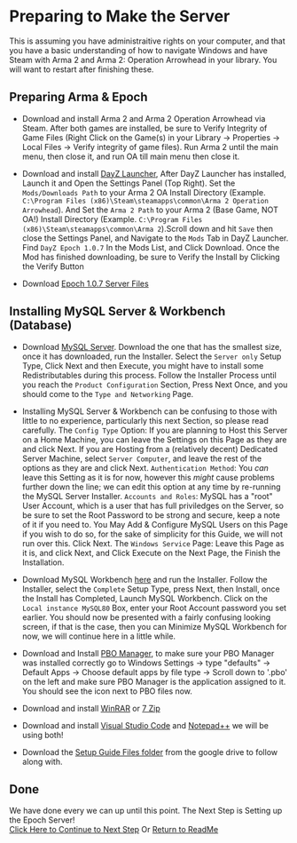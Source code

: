 # Preparing to Make the Server
This is assuming you have administraitive rights on your computer, and that you have a basic understanding of how to navigate Windows and have Steam with Arma 2 and Arma 2: Operation Arrowhead in your library.
You will want to restart after finishing these.
## Preparing Arma & Epoch
* Download and install Arma 2 and Arma 2 Operation Arrowhead via Steam. After both games are installed, be sure to Verify Integrity of Game Files (Right Click on the Game(s) in your Library -> Properties -> Local Files -> Verify integrity of game files). Run Arma 2 until the main menu, then close it, and run OA till main menu then close it.

* Download and install [DayZ Launcher](http://app.dayzlauncher.com/updates/setup_dzlauncher.exe), After DayZ Launcher has installed, Launch it and Open the Settings Panel (Top Right). Set the `Mods/Downloads Path` to your Arma 2 OA Install Directory (Example. `C:\Program Files (x86)\Steam\steamapps\common\Arma 2 Operation Arrowhead`). And Set the `Arma 2 Path` to your Arma 2 (Base Game, NOT OA!) Install Directory (Example. `C:\Program Files (x86)\Steam\steamapps\common\Arma 2`).Scroll down and hit `Save` then close the Settings Panel, and Navigate to the `Mods` Tab in DayZ Launcher. Find `DayZ Epoch 1.0.7` In the Mods List, and Click Download. Once the Mod has finished downloading, be sure to Verify the Install by Clicking the Verify Button

* Download [Epoch 1.0.7 Server Files](https://drive.google.com/file/d/1jDn86sfTwcRae4NZgHK76k_CaY1jOUP2/view)

## Installing MySQL Server & Workbench (Database)
* Download [MySQL Server](https://dev.mysql.com/downloads/file/?id=508935). Download the one that has the smallest size, once it has downloaded, run the Installer. Select the `Server only` Setup Type, Click Next and then Execute, you might have to install some Redistributables during this process. Follow the Installer Process until you reach the `Product Configuration` Section, Press Next Once, and you should come to the `Type and Networking` Page.

* Installing MySQL Server & Workbench can be confusing to those with little to no experience, particularly this next Section, so please read carefully. 
The `Config Type` Option: If you are planning to Host this Server on a Home Machine, you can leave the Settings on this Page as they are and click Next. If you are Hosting from a (relatively decent) Dedicated Server Machine, select `Server Computer`, and leave the rest of the options as they are and click Next. `Authentication Method`: You *can* leave this Setting as it is for now, however this *might* cause problems further down the line; we can edit this option at any time by re-running the MySQL Server Installer.
`Accounts and Roles`: MySQL has a "root" User Account, which is a user that has full priviledges on the Server, so be sure to set the Root Password to be strong and secure, keep a note of it if you need to. You May Add & Configure MySQL Users on this Page if you wish to do so, for the sake of simplicity for this Guide, we will not run over this. Click Next. The `Windows Service` Page: Leave this Page as it is, and click Next, and Click Execute on the Next Page, the Finish the Installation.

* Download MySQL Workbench [here](https://dev.mysql.com/downloads/file/?id=507335) and run the Installer. Follow the Installer, select the `Complete` Setup Type, press Next, then Install, once the Install has Completed, Launch MySQL Workbench. Click on the `Local instance MySQL80` Box, enter your Root Account password you set earlier. You should now be presented with a fairly confusing looking screen, if that is the case, then you can Minimize MySQL Workbench for now, we will continue here in a little while.

* Download and Install [PBO Manager](https://drive.google.com/file/d/1V_ivuaVIkDJuqULvhwAfbEtlp45eOE-X/view?usp=sharing), to make sure your PBO Manager was installed correctly go to Windows Settings -> type "defaults" -> Default Apps -> Choose default apps by file type -> Scroll down to '.pbo' on the left and make sure PBO Manager is the application assigned to it. You should see the icon next to PBO files now.

* Download and install [WinRAR](https://www.win-rar.com/fileadmin/winrar-versions/winrar/th/winrar-x64-602.exe) or [7 Zip](https://www.7-zip.org/a/7z2106-x64.exe)

* Download and install [Visual Studio Code](https://code.visualstudio.com/docs/?dv=win) and [Notepad++](https://github.com/notepad-plus-plus/notepad-plus-plus/releases/download/v8.1.9.3/npp.8.1.9.3.Installer.x64.exe) we will be using both!

* Download the [Setup Guide Files folder](https://drive.google.com/drive/folders/1ln5BWdNLfw1AcWfyHHCORErb2O-bQwIo) from the google drive to follow along with.

## Done
We have done every we can up until this point. The Next Step is Setting up the Epoch Server!  
[Click Here to Continue to Next Step](../main/ServerSetup.md) Or [Return to ReadMe](../main/README.md)
